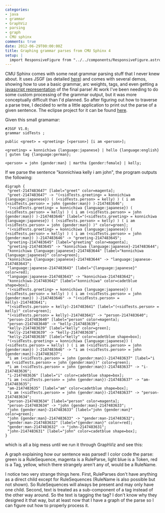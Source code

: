 ```yaml
---
categories:
- java
- grammar
- GraphViz
- parsing
- graph
- CMU sphinx
comments: true
date: 2012-06-29T00:00:00Z
title: Graphing grammar parses from CMU Sphinx 4
setup: |
  import ResponsiveFigure from "../../components/ResponsiveFigure.astro"
---
```


CMU Sphinx comes with some neat grammar parsing stuff that I never knew about. It uses JSGF (as detailed [here](http://cmusphinx.sourceforge.net/sphinx4/javadoc/edu/cmu/sphinx/jsgf/JSGFGrammar.html)) and comes with several demos, showing how to use a basic grammar, arc weights, tags, and even getting a [javascript representation](http://cmusphinx.sourceforge.net/sphinx4/src/apps/edu/cmu/sphinx/demo/jsapi/tags/README.html) of the final parse! At work I've been needing to do some custom processing of the grammar output, but it was more conceptually difficult than I'd planned. So after figuring out how to traverse a parse tree, I decided to write a little application to print out the parse of a given sentence. The eclipse project for it can be found [here](https://sites.google.com/site/complingfiles/files/ParsePrinter.zip?attredirects=0&amp;d=1).

Given this small gramamar:

```plaintext
#JSGF V1.0;
grammar sidTests ;

public <greet> = <greeting> [<person>] [i am <person>];

<greeting> = konnichiwa {language:japanese} | hello {language:english} | guten tag {language:german};

<person> = john {gender:man} | martha {gender:female} | kelly;
```

If we parse the sentence "konnichiwa kelly i am john", the program outputs the following:

```plaintext
digraph {
 "greet-2147483647" [label="greet" color=magenta];
 "greet-2147483647" -> "(<sidTests.greeting> = konnichiwa {language:japanese}) ( (<sidTests.person> = kelly) ) ( i am (<sidTests.person> = john {gender:man}) )-2147483646";
 "(<sidTests.greeting> = konnichiwa {language:japanese}) ( (<sidTests.person> = kelly) ) ( i am (<sidTests.person> = john {gender:man}) )-2147483646" [label="(<sidTests.greeting> = konnichiwa {language:japanese}) ( (<sidTests.person> = kelly) ) ( i am (<sidTests.person> = john {gender:man}) )" color=green];
 "(<sidTests.greeting> = konnichiwa {language:japanese}) ( (<sidTests.person> = kelly) ) ( i am (<sidTests.person> = john {gender:man}) )-2147483646" -> "greeting-2147483645";
 "greeting-2147483645" [label="greeting" color=magenta];
 "greeting-2147483645" -> "konnichiwa {language:japanese}-2147483644";
 "konnichiwa {language:japanese}-2147483644" [label="konnichiwa {language:japanese}" color=green];
 "konnichiwa {language:japanese}-2147483644" -> "language:japanese-2147483643";
 "language:japanese-2147483643" [label="{language:japanese}" color=red];
 "language:japanese-2147483643" -> "konnichiwa-2147483642";
 "konnichiwa-2147483642" [label="konnichiwa" color=cadetblue shape=box];
 "(<sidTests.greeting> = konnichiwa {language:japanese}) ( (<sidTests.person> = kelly) ) ( i am (<sidTests.person> = john {gender:man}) )-2147483646" -> "(<sidTests.person> = kelly)-2147483641";
 "(<sidTests.person> = kelly)-2147483641" [label="(<sidTests.person> = kelly)" color=green];
 "(<sidTests.person> = kelly)-2147483641" -> "person-2147483640";
 "person-2147483640" [label="person" color=magenta];
 "person-2147483640" -> "kelly-2147483639";
 "kelly-2147483639" [label="kelly" color=green];
 "kelly-2147483639" -> "kelly-2147483638";
 "kelly-2147483638" [label="kelly" color=cadetblue shape=box];
 "(<sidTests.greeting> = konnichiwa {language:japanese}) ( (<sidTests.person> = kelly) ) ( i am (<sidTests.person> = john {gender:man}) )-2147483646" -> "i am (<sidTests.person> = john {gender:man})-2147483637";
 "i am (<sidTests.person> = john {gender:man})-2147483637" [label="i am (<sidTests.person> = john {gender:man})" color=green];
 "i am (<sidTests.person> = john {gender:man})-2147483637" -> "i-2147483636";
 "i-2147483636" [label="i" color=cadetblue shape=box];
 "i am (<sidTests.person> = john {gender:man})-2147483637" -> "am-2147483635";
 "am-2147483635" [label="am" color=cadetblue shape=box];
 "i am (<sidTests.person> = john {gender:man})-2147483637" -> "person-2147483634";
 "person-2147483634" [label="person" color=magenta];
 "person-2147483634" -> "john {gender:man}-2147483633";
 "john {gender:man}-2147483633" [label="john {gender:man}" color=green];
 "john {gender:man}-2147483633" -> "gender:man-2147483632";
 "gender:man-2147483632" [label="{gender:man}" color=red];
 "gender:man-2147483632" -> "john-2147483631";
 "john-2147483631" [label="john" color=cadetblue shape=box];
}
```

which is all a big mess until we run it through GraphViz and see this:

<!-- TODO: width="640" height="294" -->
<ResponsiveFigure
    class_="center"
    src="/images/content_images/jsgf_parse.jpg"
    alt="The sentence parse tree has a root node called 'greet' and three subtrees showing the three rules that were applied: there is a 'greeting' subtree containing 'konnichiwa', a 'person' subtree containing 'Kelly', and a third subtree containing 'I', 'am', and a further 'person' subtree containing 'John'. Unfortunately, if you require this alt text to know what is in the picture, I don't think dot graphs are going to help you at all. As I'm writing this alt text years later, I'm kicking myself for not generating the SVG instead so that blind users could inspect it themselves. Actually, I have no idea whether Graphviz is such a great tool at all from an accessibility standpoint."
    title="A graph of the JSGF sentence parse"/>

A graph explaining how our sentence was parsed! I color code the parse: green is a RuleSequence, magenta is a RuleParse, light blue is a Token, red is a Tag, yellow, which there strangely aren't any of, would be a RuleName.

I notice two very strange things here. First, RuleParses don't have anything as a direct child except for RuleSequences (RuleName is also possible but not shown). So RuleSequences will always be present and may only have one child. Second, text is treated as a sub-component of a tag instead of the other way around. So the text is tagging the tag? I don't know why they designed it that way, but at least now that I have a graph of the parse so I can figure out how to properly process it.
